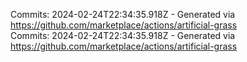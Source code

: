 Commits: 2024-02-24T22:34:35.918Z - Generated via https://github.com/marketplace/actions/artificial-grass
<br>
Commits: 2024-02-24T22:34:35.918Z - Generated via https://github.com/marketplace/actions/artificial-grass
<br>
